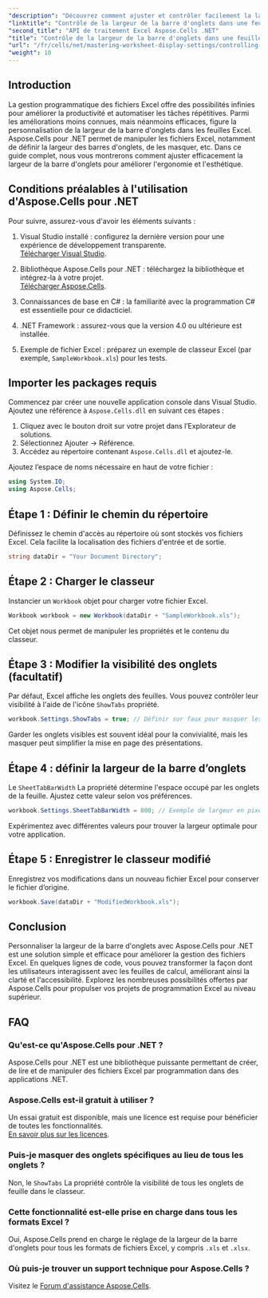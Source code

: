 ```yaml
---
"description": "Découvrez comment ajuster et contrôler facilement la largeur de la barre d'onglets dans les feuilles Excel avec Aspose.Cells pour .NET. Suivez notre guide étape par étape pour améliorer la navigation et l'esthétique de vos feuilles de calcul grâce à des paramètres personnalisés."
"linktitle": "Contrôle de la largeur de la barre d'onglets dans une feuille de calcul à l'aide d'Aspose.Cells"
"second_title": "API de traitement Excel Aspose.Cells .NET"
"title": "Contrôle de la largeur de la barre d'onglets dans une feuille de calcul à l'aide d'Aspose.Cells"
"url": "/fr/cells/net/mastering-worksheet-display-settings/controlling-tab-bar-width/"
"weight": 10
---
```


## Introduction

La gestion programmatique des fichiers Excel offre des possibilités infinies pour améliorer la productivité et automatiser les tâches répétitives. Parmi les améliorations moins connues, mais néanmoins efficaces, figure la personnalisation de la largeur de la barre d'onglets dans les feuilles Excel. Aspose.Cells pour .NET permet de manipuler les fichiers Excel, notamment de définir la largeur des barres d'onglets, de les masquer, etc. Dans ce guide complet, nous vous montrerons comment ajuster efficacement la largeur de la barre d'onglets pour améliorer l'ergonomie et l'esthétique.

## Conditions préalables à l'utilisation d'Aspose.Cells pour .NET

Pour suivre, assurez-vous d'avoir les éléments suivants :

1. Visual Studio installé : configurez la dernière version pour une expérience de développement transparente.  
   [Télécharger Visual Studio](https://visualstudio.microsoft.com/).

2. Bibliothèque Aspose.Cells pour .NET : téléchargez la bibliothèque et intégrez-la à votre projet.  
   [Télécharger Aspose.Cells](https://releases.aspose.com/cells/net/).

3. Connaissances de base en C# : la familiarité avec la programmation C# est essentielle pour ce didacticiel.

4. .NET Framework : assurez-vous que la version 4.0 ou ultérieure est installée.

5. Exemple de fichier Excel : préparez un exemple de classeur Excel (par exemple, `SampleWorkbook.xls`) pour les tests.

## Importer les packages requis
Commencez par créer une nouvelle application console dans Visual Studio. Ajoutez une référence à `Aspose.Cells.dll` en suivant ces étapes :

1. Cliquez avec le bouton droit sur votre projet dans l’Explorateur de solutions.
2. Sélectionnez Ajouter → Référence.
3. Accédez au répertoire contenant `Aspose.Cells.dll` et ajoutez-le.

Ajoutez l’espace de noms nécessaire en haut de votre fichier :

```csharp
using System.IO;
using Aspose.Cells;
```

## Étape 1 : Définir le chemin du répertoire
Définissez le chemin d'accès au répertoire où sont stockés vos fichiers Excel. Cela facilite la localisation des fichiers d'entrée et de sortie.

```csharp
string dataDir = "Your Document Directory";
```

## Étape 2 : Charger le classeur
Instancier un `Workbook` objet pour charger votre fichier Excel.

```csharp
Workbook workbook = new Workbook(dataDir + "SampleWorkbook.xls");
```

Cet objet nous permet de manipuler les propriétés et le contenu du classeur.

## Étape 3 : Modifier la visibilité des onglets (facultatif)
Par défaut, Excel affiche les onglets des feuilles. Vous pouvez contrôler leur visibilité à l'aide de l'icône `ShowTabs` propriété.

```csharp
workbook.Settings.ShowTabs = true; // Définir sur faux pour masquer les onglets
```

Garder les onglets visibles est souvent idéal pour la convivialité, mais les masquer peut simplifier la mise en page des présentations.

## Étape 4 : définir la largeur de la barre d’onglets
Le `SheetTabBarWidth` La propriété détermine l'espace occupé par les onglets de la feuille. Ajustez cette valeur selon vos préférences.

```csharp
workbook.Settings.SheetTabBarWidth = 800; // Exemple de largeur en pixels
```

Expérimentez avec différentes valeurs pour trouver la largeur optimale pour votre application.

## Étape 5 : Enregistrer le classeur modifié
Enregistrez vos modifications dans un nouveau fichier Excel pour conserver le fichier d’origine.

```csharp
workbook.Save(dataDir + "ModifiedWorkbook.xls");
```

## Conclusion

Personnaliser la largeur de la barre d'onglets avec Aspose.Cells pour .NET est une solution simple et efficace pour améliorer la gestion des fichiers Excel. En quelques lignes de code, vous pouvez transformer la façon dont les utilisateurs interagissent avec les feuilles de calcul, améliorant ainsi la clarté et l'accessibilité. Explorez les nombreuses possibilités offertes par Aspose.Cells pour propulser vos projets de programmation Excel au niveau supérieur.

## FAQ

### Qu'est-ce qu'Aspose.Cells pour .NET ?
Aspose.Cells pour .NET est une bibliothèque puissante permettant de créer, de lire et de manipuler des fichiers Excel par programmation dans des applications .NET.

### Aspose.Cells est-il gratuit à utiliser ?
Un essai gratuit est disponible, mais une licence est requise pour bénéficier de toutes les fonctionnalités.  
[En savoir plus sur les licences](https://purchase.aspose.com/buy).

### Puis-je masquer des onglets spécifiques au lieu de tous les onglets ?
Non, le `ShowTabs` La propriété contrôle la visibilité de tous les onglets de feuille dans le classeur.

### Cette fonctionnalité est-elle prise en charge dans tous les formats Excel ?
Oui, Aspose.Cells prend en charge le réglage de la largeur de la barre d'onglets pour tous les formats de fichiers Excel, y compris `.xls` et `.xlsx`.

### Où puis-je trouver un support technique pour Aspose.Cells ?
Visitez le [Forum d'assistance Aspose.Cells](https://forum.aspose.com/c/cells/9).